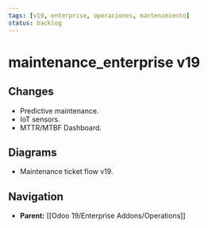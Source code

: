 ```yaml
---
tags: [v19, enterprise, operaciones, mantenimiento]
status: backlog
---
```

# maintenance_enterprise v19

## Changes
- Predictive maintenance.
- IoT sensors.
- MTTR/MTBF Dashboard.

## Diagrams
- Maintenance ticket flow v19.






## Navigation
- **Parent:** [[Odoo 19/Enterprise Addons/Operations]]

